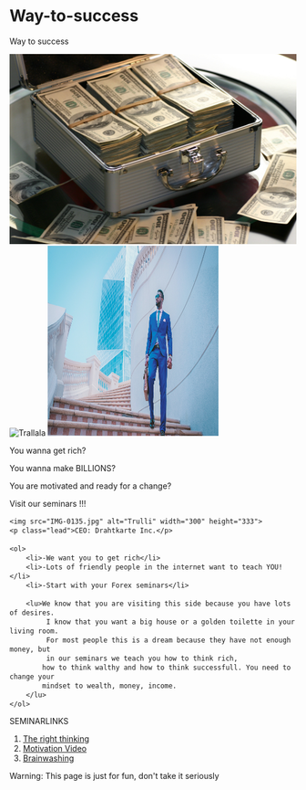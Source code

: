 # Way-to-success 
<p class="first">Way to success</p>
<div id="mainArea">
    <img src="wts.1.jpg" alt="Trulli" width="600" height="333">
    <img src="wts.3.jpg" alt="Trallala" width="600" height="333">
    <img src="wts.2.jpg" alt="Trallala" width="300" height="333">
</div>

<p>You wanna get rich?</p>
<p>You wanna make BILLIONS?</p>
<p>You are motivated and ready for a change?</p>

<div class="visitseminar">
    <p>Visit our seminars !!!</p>
</div>

<div class="box10">

    <img src="IMG-0135.jpg" alt="Trulli" width="300" height="333">
    <p class="lead">CEO: Drahtkarte Inc.</p>

    <ol>
        <li>-We want you to get rich</li>
        <li>-Lots of friendly people in the internet want to teach YOU!</li>
        <li>-Start with your Forex seminars</li>
       
        <lu>We know that you are visiting this side because you have lots of desires.
             I know that you want a big house or a golden toilette in your living room.
             For most people this is a dream because they have not enough money, but 
             in our seminars we teach you how to think rich,
            how to think walthy and how to think successfull. You need to change your 
            mindset to wealth, money, income.
        </lu>
    </ol>
</div>

<div class="links">
    <p class="seminarlinks">SEMINARLINKS</p>
    <ol>
        <li><a href="https://youtu.be/cIdDgzS77Q8">The right thinking</a></li>
        <li><a href="https://youtu.be/aKGtU7imIRs">Motivation Video</a></li>
        <li><a href="https://youtu.be/1OwKVtiKcbw">Brainwashing</a></li>
    </ol>
</div>
   
<div class="warning">
    <p>Warning: This page is just for fun, don't take it seriously</p>
</div>

